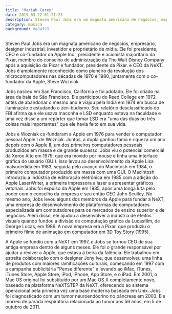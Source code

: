 ```yaml
---
title: 'Mariah Carey'
date: 2019-03-22 01:21:23
description: Steven Paul Jobs era um magnata americano de negócios, empresário, designer industrial, investidor e proprietário de mídia.
category: música
background: #e84393
---
```


Steven Paul Jobs era um magnata americano de negócios, empresário, designer industrial, investidor e proprietário de mídia. Ele foi presidente, CEO e co-fundador da Apple Inc., presidente e acionista majoritário da Pixar, membro do conselho de administração da The Walt Disney Company após a aquisição da Pixar e fundador, presidente da Pixar. e CEO da NeXT. Jobs é amplamente reconhecido como pioneiro da revolução dos microcomputadores nas décadas de 1970 e 1980, juntamente com o co-fundador da Apple, Steve Wozniak.

Jobs nasceu em San Francisco, Califórnia e foi adotado. Ele foi criado na área da baía de São Francisco. Ele participou do Reed College em 1972 antes de abandonar o mesmo ano e viajou pela Índia em 1974 em busca de iluminação e estudando o zen-budismo. Seu relatório desclassificado do FBI afirma que ele usava maconha e LSD enquanto estava na faculdade e uma vez disse a um repórter que tomar LSD era "uma das duas ou três coisas mais importantes" que ele havia feito em sua vida.

Jobs e Wozniak co-fundaram a Apple em 1976 para vender o computador pessoal Apple I de Wozniak. Juntos, a dupla ganhou fama e riqueza um ano depois com o Apple II, um dos primeiros computadores pessoais produzidos em massa e de grande sucesso. Jobs viu o potencial comercial da Xerox Alto em 1979, que era movido por mouse e tinha uma interface gráfica do usuário (GUI). Isso levou ao desenvolvimento da Apple Lisa malsucedida em 1983, seguida pelo avanço do Macintosh em 1984, o primeiro computador produzido em massa com uma GUI. O Macintosh introduziu a indústria de editoração eletrônica em 1985 com a adição do Apple LaserWriter, a primeira impressora a laser a apresentar gráficos vetoriais. Jobs foi expulso da Apple em 1985, após uma longa luta pelo poder com o conselho da empresa e seu então CEO John Sculley. No mesmo ano, Jobs levou alguns dos membros da Apple para fundar a NeXT, uma empresa de desenvolvimento de plataformas de computadores especializada em computadores para os mercados de ensino superior e de negócios. Além disso, ele ajudou a desenvolver a indústria de efeitos visuais quando fundou a divisão de computação gráfica da Lucasfilm, de George Lucas, em 1986. A nova empresa era a Pixar, que produziu o primeiro filme de animação em computador em 3D Toy Story (1995).

A Apple se fundiu com a NeXT em 1997, e Jobs se tornou CEO de sua antiga empresa dentro de alguns meses. Ele foi o grande responsável por ajudar a reviver a Apple, que estava à beira da falência. Ele trabalhou em estreita colaboração com o designer Jony Ive, que desenvolveu uma linha de produtos com maiores ramificações culturais, começando em 1997 com a campanha publicitária "Pense diferente" e levando ao iMac, iTunes, iTunes Store, Apple Store, iPod, iPhone, App Store, e o iPad. Em 2001, o Mac OS original foi substituído por um Mac OS X completamente novo, baseado na plataforma NeXTSTEP da NeXT, oferecendo ao sistema operacional pela primeira vez uma base moderna baseada em Unix. Jobs foi diagnosticado com um tumor neuroendócrino no pâncreas em 2003. Ele morreu de parada respiratória relacionada ao tumor aos 56 anos, em 5 de outubro de 2011.
